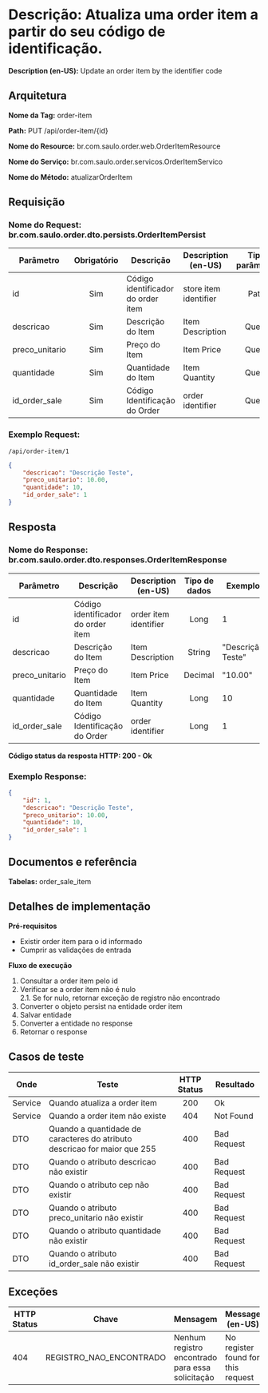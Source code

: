 # **Descrição:** Atualiza uma order item a partir do seu código de identificação.

**Description (en-US):** Update an order item by the identifier code

## **Arquitetura**

**Nome da Tag:** order-item

**Path:** PUT /api/order-item/{id}

**Nome do Resource:** br.com.saulo.order.web.OrderItemResource

**Nome do Serviço:** br.com.saulo.order.servicos.OrderItemServico

**Nome do Método:** atualizarOrderItem

## **Requisição**

### **Nome do Request:** br.com.saulo.order.dto.persists.OrderItemPersist

|Parâmetro | Obrigatório | Descrição | Description (en-US) | Tipo parâmetro | Tipo de dados | Exemplo | Validador |
|---|:---:|---|---|:---:|:---:|---|---|
| id | Sim | Código identificador do order item | store item identifier | Path | Long  | 1 |
| descricao | Sim | Descrição do Item | Item Description | Query | String | "Descrição Teste" | |
| preco_unitario | Sim | Preço do Item |  Item Price | Query | Decimal | "10.00" | |
| quantidade | Sim | Quantidade do Item | Item Quantity | Query | Long | 10 |
| id_order_sale | Sim | Código Identificação do Order | order identifier | Query | Long | 1 |


### **Exemplo Request:**
```
/api/order-item/1
```
```json
{
	"descricao": "Descrição Teste",
    "preco_unitario": 10.00,
	"quantidade": 10,
	"id_order_sale": 1
}
```

## **Resposta**

### **Nome do Response:** br.com.saulo.order.dto.responses.OrderItemResponse

|Parâmetro | Descrição | Description (en-US) | Tipo de dados | Exemplo |
|---|---|---|:---:|---|
| id | Código identificador do order item| order item identifier | Long | 1 | 
| descricao | Descrição do Item | Item Description | String | "Descrição Teste" | 
| preco_unitario | Preço do Item | Item Price | Decimal | "10.00" |
| quantidade | Quantidade do Item | Item Quantity | Long | 10 |
| id_order_sale | Código Identificação do Order | order identifier | Long | 1 |

**Código status da resposta HTTP: 200 - Ok**

### **Exemplo Response:**
```json
{
    "id": 1,
	"descricao": "Descrição Teste",
    "preco_unitario": 10.00,
	"quantidade": 10,
	"id_order_sale": 1
}
```

## **Documentos e referência**

**Tabelas:** order_sale_item

## **Detalhes de implementação**

**Pré-requisitos**
* Existir order item para o id informado
* Cumprir as validações de entrada

**Fluxo de execução**

1. Consultar a order item pelo id
2. Verificar se a order item não é nulo  
2.1. Se for nulo, retornar exceção de registro não encontrado  
3. Converter o objeto persist na entidade order item
4. Salvar entidade
5. Converter a entidade no response
6. Retornar o response

## **Casos de teste**

| Onde | Teste | HTTP Status | Resultado |
| --- | --- | :---: | --- |
| Service | Quando atualiza a order item | 200 | Ok |
| Service | Quando a order item não existe | 404 | Not Found |
| DTO | Quando a quantidade de caracteres do atributo descricao for maior que 255 |  400 | Bad Request |
| DTO | Quando o atributo descricao não existir | 400 | Bad Request |
| DTO | Quando o atributo cep não existir | 400 | Bad Request |
| DTO | Quando o atributo preco_unitario não existir | 400 | Bad Request |
| DTO | Quando o atributo quantidade não existir | 400 | Bad Request |
| DTO | Quando o atributo id_order_sale não existir | 400 | Bad Request |

## **Exceções**

| HTTP Status | Chave | Mensagem | Message (en-US) |
|---|---|---|---|
| 404 | REGISTRO_NAO_ENCONTRADO | Nenhum registro encontrado para essa solicitação | No register found for this request |
